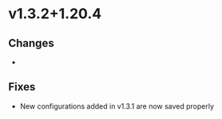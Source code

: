 # v1.3.2+1.20.4

## Changes

-

## Fixes

- New configurations added in v1.3.1 are now saved properly

